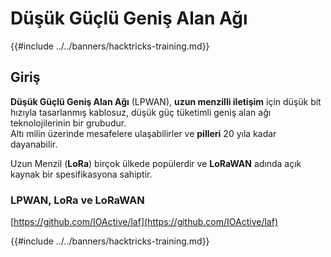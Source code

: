 # Düşük Güçlü Geniş Alan Ağı

{{#include ../../banners/hacktricks-training.md}}

## Giriş

**Düşük Güçlü Geniş Alan Ağı** (LPWAN), **uzun menzilli iletişim** için düşük bit hızıyla tasarlanmış kablosuz, düşük güç tüketimli geniş alan ağı teknolojilerinin bir grubudur.\
Altı milin üzerinde mesafelere ulaşabilirler ve **pilleri** 20 yıla kadar dayanabilir.

Uzun Menzil (**LoRa**) birçok ülkede popülerdir ve **LoRaWAN** adında açık kaynak bir spesifikasyona sahiptir.

### LPWAN, LoRa ve LoRaWAN

[https://github.com/IOActive/laf](https://github.com/IOActive/laf)

{{#include ../../banners/hacktricks-training.md}}
